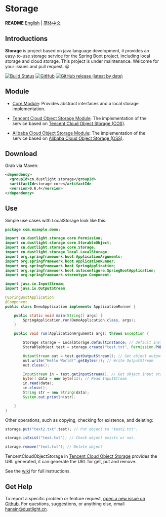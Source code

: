 # Storage 
**README** [English](README.md) | [简体中文](README_ZH.md)

## Introductions
**Storage** is project based on java language development, it provides an easy-to-use storage service for the Spring Boot project, including local storage and cloud storage.
This project is under maintenance. Welcome for your issues and pull request. 😀

[![Build Status](https://travis-ci.org/dustlight-cn/storage.svg?branch=main)](https://travis-ci.org/dustlight-cn/storage) 
[![GitHub](https://img.shields.io/github/license/dustlight-cn/storage)](LICENSE)
[![GitHub release (latest by date)](https://img.shields.io/github/v/release/dustlight-cn/storage)](https://github.com/dustlight-cn/storage/releases)

## Module
* [Core Module](storage-core): Provides abstract interfaces and a local storage implementation.

* [Tencent Cloud Object Storage Module](tencent-cloud-object-storage): The implementation of the service based on [Tencent Cloud Object Storage (COS)](https://cloud.tencent.com/product/cos).

* [Alibaba Cloud Object Storage Module](alibaba-cloud-object-storage): The implementation of the service based on [Alibaba Cloud Object Storage (OSS)](https://www.aliyun.com/product/oss).

## Download
Grab via Maven:
```xml
<dependency>
  <groupId>cn.dustlight.storage</groupId>
  <artifactId>storage-core</artifactId>
  <version>0.0.4</version>
</dependency>
```

## Use
Simple use cases with LocalStorage look like this:
```java
package com.example.demo;

import cn.dustlight.storage.core.Permission;
import cn.dustlight.storage.core.StorableObject;
import cn.dustlight.storage.core.Storage;
import cn.dustlight.storage.local.LocalStorage;
import org.springframework.boot.ApplicationArguments;
import org.springframework.boot.ApplicationRunner;
import org.springframework.boot.SpringApplication;
import org.springframework.boot.autoconfigure.SpringBootApplication;
import org.springframework.stereotype.Component;

import java.io.InputStream;
import java.io.OutputStream;

@SpringBootApplication
@Component
public class DemoApplication implements ApplicationRunner {

    public static void main(String[] args) {
        SpringApplication.run(DemoApplication.class, args);
    }

    public void run(ApplicationArguments args) throws Exception {

        Storage storage = LocalStorage.defaultInstance; // Default instance's path is '.'
        StorableObject test = storage.create("test.txt", Permission.PUBLIC); // Create a object with key 'test.txt', with permission 'PUBLIC'

        OutputStream out = test.getOutputStream(); // Get object output stream
        out.write("Hello World!".getBytes()); // Write OutputStream
        out.close();

        InputStream in = test.getInputStream(); // Get object input stream
        byte[] data = new byte[13]; // Read InputStream
        in.read(data);
        in.close();
        String str = new String(data);
        System.out.println(str);

    }
}
```
Other operations, such as copying, checking for existence, and deleting:
```java
storage.put("text2.txt",test); // Put object to 'test2.txt'.

storage.isExist("text.txt"); // Check object exists or not.

storage.remove("text.txt"); // Delete object
```
TencentCloudObjectStorage in [Tencent Cloud Object Storage](tencent-cloud-object-storage) provides the URL generated, it can generate the URL for get, put and remove.

See the [wiki](https://github.com/dustlight-cn/storage/wiki) for full instructions.

## Get Help
To report a specific problem or feature request, [open a new issue on Github](https://github.com/dustlight-cn/storage/issues/new).
For questions, suggestions, or anything else, email [hansin@dustlight.cn](mailto:hansin@dustlight.cn).